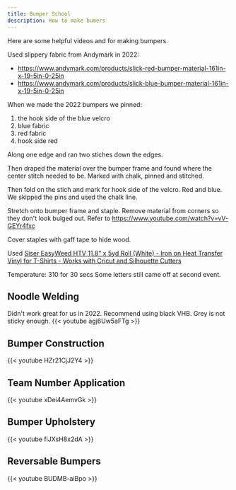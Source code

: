 ```yaml
---
title: Bumper School
description: How to make bumers
---
```

Here are some helpful videos and for making bumpers.

Used slippery fabric from Andymark in 2022:
- https://www.andymark.com/products/slick-red-bumper-material-161in-x-19-5in-0-25in
- https://www.andymark.com/products/slick-blue-bumper-material-161in-x-19-5in-0-25in

When we made the 2022 bumpers we pinned:
1. the hook side of the blue velcro
2. blue fabric
3. red fabric
4. hook side red

Along one edge and ran two stiches down the edges.

Then draped the material over the bumper frame and found where the center stitch needed to be. Marked with chalk, pinned and stitched.

Then fold on the stich and mark for hook side of the velcro. Red and blue. We skipped the pins and used the chalk line.

Stretch onto bumper frame and staple. Remove material from corners so they don't look bulged out. Refer to https://www.youtube.com/watch?v=vV-GEYr4fxc

Cover staples with gaff tape to hide wood.

Used [Siser EasyWeed HTV 11.8" x 5yd Roll (White) - Iron on Heat Transfer Vinyl for T-Shirts - Works with Cricut and Silhouette Cutters](https://www.amazon.com/dp/B01INYI92U/ref=cm_sw_r_apan_glt_i_3T5M1PDDA33EQ589C1V7?_encoding=UTF8&psc=1) 

Temperature: 310 for 30 secs
Some letters still came off at second event.



## Noodle Welding
Didn't work great for us in 2022. Recommend using black VHB. Grey is not sticky enough.
{{< youtube agj6Uw5aFTg >}}

## Bumper Construction
{{< youtube HZr21CjJ2Y4 >}}

## Team Number Application
{{< youtube xDei4AemvGk >}}

## Bumper Upholstery
{{< youtube fiJXsH8x2dA >}}

## Reversable Bumpers
{{< youtube BUDMB-aiBpo >}}
